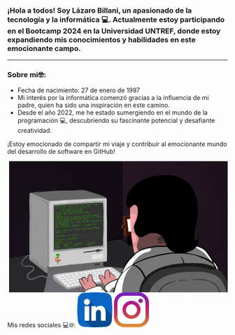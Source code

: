 <h3>¡Hola a todos! Soy Lázaro Billani, un apasionado de la tecnología y la informática 💻. Actualmente estoy participando en el Bootcamp 2024 en la Universidad UNTREF, donde estoy expandiendo mis conocimientos y habilidades en este emocionante campo.</h3>
<hr>

<h3>Sobre mi🤓:</h3>
<ul>
  <li>
    Fecha de nacimiento: 27 de enero de 1997
  </li>
  <li>
    Mi interés por la informática comenzó gracias a la influencia de mi padre, quien ha sido una inspiración en este camino.
  </li>
  <li>
    Desde el año 2022, me he estado sumergiendo en el mundo de la programación 💻, descubriendo su fascinante potencial y desafiante creatividad.
  </li>
</ul>
¡Estoy emocionado de compartir mi viaje y contribuir al emocionante mundo del desarrollo de software en GitHub!





<img align='right' src='/img/coderman.gif'
width='500' height="300"/>



Mis redes sociales 💻🌐:
<a href="https://www.linkedin.com/in/lazaro-billani/">
<img width="80" heigth="80" src="/img/linkedin.png"></a>
<a href="https://www.instagram.com/lazarobillani/">
<img width="80" heigth="80" src="/img/instagram.png"></a>

  





 

  

 


  























